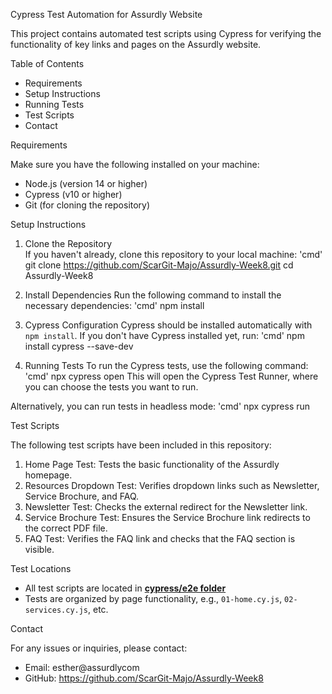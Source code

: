 Cypress Test Automation for Assurdly Website

This project contains automated test scripts using Cypress for verifying the functionality of key links and pages on the Assurdly website.

Table of Contents
- Requirements
- Setup Instructions
- Running Tests
- Test Scripts
- Contact

Requirements

Make sure you have the following installed on your machine:
- Node.js (version 14 or higher)
- Cypress (v10 or higher)
- Git (for cloning the repository)

Setup Instructions

1. Clone the Repository  
   If you haven't already, clone this repository to your local machine:
   'cmd'
   git clone https://github.com/ScarGit-Majo/Assurdly-Week8.git cd Assurdly-Week8

2. Install Dependencies 
   Run the following command to install the necessary dependencies:
   'cmd'
   npm install

3. Cypress Configuration
   Cypress should be installed automatically with `npm install`. If you don't have Cypress installed yet, run:
   'cmd'
   npm install cypress --save-dev

4. Running Tests
   To run the Cypress tests, use the following command:
   'cmd'
   npx cypress open
   This will open the Cypress Test Runner, where you can choose the tests you want to run.

Alternatively, you can run tests in headless mode:
'cmd'
npx cypress run

Test Scripts

The following test scripts have been included in this repository:

1. Home Page Test: Tests the basic functionality of the Assurdly homepage.
2. Resources Dropdown Test: Verifies dropdown links such as Newsletter, Service Brochure, and FAQ.
3. Newsletter Test: Checks the external redirect for the Newsletter link.
4. Service Brochure Test: Ensures the Service Brochure link redirects to the correct PDF file.
5. FAQ Test: Verifies the FAQ link and checks that the FAQ section is visible.

Test Locations
- All test scripts are located in [**cypress/e2e folder**](./cypress/e2e)
- Tests are organized by page functionality, e.g., `01-home.cy.js`, `02-services.cy.js`, etc.

Contact

For any issues or inquiries, please contact:

- Email: esther@assurdlycom
- GitHub: https://github.com/ScarGit-Majo/Assurdly-Week8
 
